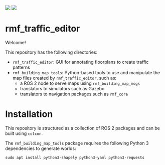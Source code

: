 [![](https://github.com/osrf/traffic_editor/workflows/ci/badge.svg)](https://github.com/osrf/traffic_editor/actions/workflows/ci.yaml)
[![](https://github.com/osrf/traffic_editor/workflows/style/badge.svg)](https://github.com/osrf/traffic_editor/actions/workflows/style.yaml)

# rmf_traffic\_editor

Welcome!

This repository has the following directories:
 * `rmf_traffic_editor`: GUI for annotating floorplans to create traffic patterns
 * `rmf_building_map_tools`: Python-based tools to use and manipulate the map files created by `rmf_traffic_editor`, such as:
   * a ROS 2 node to serve maps using `rmf_building_map_msgs`
   * translators to simulators such as Gazebo
   * translators to navigation packages such as `rmf_core`

# Installation

This repository is structured as a collection of ROS 2 packages and can be built using `colcon`.

The `rmf_building_map_tools` package requires the following Python 3 dependencies to generate worlds:

```
sudo apt install python3-shapely python3-yaml python3-requests
```
